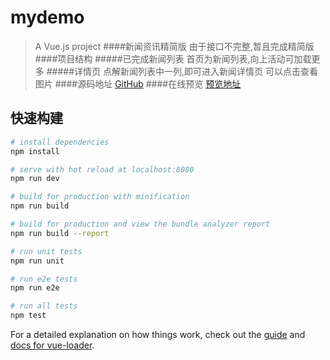 # mydemo

> A Vue.js project
####新闻资讯精简版
>由于接口不完整,暂且完成精简版
####项目结构
#####已完成新闻列表
>首页为新闻列表,向上活动可加载更多
#####详情页
>点解新闻列表中一列,即可进入新闻详情页
可以点击查看图片
####源码地址
[GitHub](https://github.com/2902854803/mydemo)
####在线预览
[预览地址]()

## 快速构建
``` bash
# install dependencies
npm install

# serve with hot reload at localhost:8080
npm run dev

# build for production with minification
npm run build

# build for production and view the bundle analyzer report
npm run build --report

# run unit tests
npm run unit

# run e2e tests
npm run e2e

# run all tests
npm test
```

For a detailed explanation on how things work, check out the [guide](http://vuejs-templates.github.io/webpack/) and [docs for vue-loader](http://vuejs.github.io/vue-loader).
